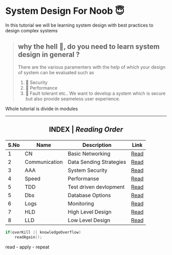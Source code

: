 # System Design For Noob 😇
In this tutorial we will be learning system design with best practices to design complex systems



>## why the hell 👿, do you need to learn system design in general ? 
> There are the various paramenters with the help of which your design of system can be evaluated such as 
> 1. 🔐 Security 
> 2. 🚀 Performance 
> 3. 🏥 Fault tolerant etc..
> We want to develop a system which is secure but also provide seameless user experience.

Whole tutorial is divide in modules 

---
## <p style="text-align: center;">INDEX  |  <i> Reading Order </i></p>

|S.No | Name | Description | Link | 
|---| --- | --- | --- |
| 1 |CN| Basic Networking |[Read](<CN/README.md>) |
|2| Communication | Data Sending Strategies |[Read](<AAA Module 1/readme.md>) |
|3 | AAA | System Security |[Read](<AAA Module 1/readme.md>) |
|4 | Speed | Performanse |[Read](<AAA Module 1/readme.md>) |
|5 | TDD | Test driven devlopment |[Read](<AAA Module 1/readme.md>) |
|5 | Dbs | Database Options |[Read](<AAA Module 1/readme.md>) |
|6 | Logs | Monitoring |[Read](<AAA Module 1/readme.md>) |
|7 | HLD | High Level Design |[Read](<HLD/README.md>) |
|8 | LLD | Low Level Design |[Read](<LLD/README.md>) |


```c++
if(overKill || knowledgeOverflow)
    readAgain();
```
read - apply - repeat